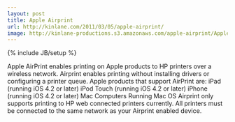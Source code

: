 ```yaml
---
layout: post
title: Apple Airprint
url: http://kinlane.com/2011/03/05/apple-airprint/
image: http://kinlane-productions.s3.amazonaws.com/apple-airprint/Apple-Airprint-Overview.png
---
```

{% include JB/setup %}
<p>
     Apple AirPrint enables printing on Apple products to HP printers over a wireless network. Airprint enables printing without installing drivers or configuring a printer queue. Apple products that support AirPrint are: iPad (running iOS 4.2 or later) iPod Touch (running iOS 4.2 or later) iPhone (running iOS 4.2 or later) Mac Computers Running Mac OS Airprint only supports printing to HP web connected printers currently. All printers must be connected to the same network as your Airprint enabled device.
</p>